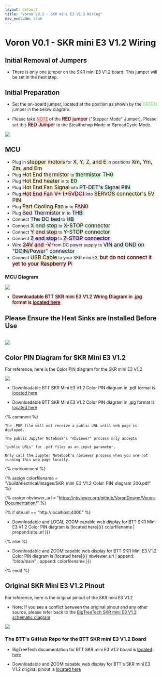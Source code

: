 ```yaml
---
layout: default
title: "Voron V0.1 - SKR mini E3 V1.2 Wiring"
nav_exclude: true
---
```


# Voron V0.1 - SKR mini E3 V1.2 Wiring

## Initial Removal of Jumpers

* There is only one jumper on the SKR mini E3 V1.2 board.  This jumper will be set in the next step.

## Initial Preparation

* Set the on-board jumper, located at the position as shown by the <span style="color: #5ce75a;">GREEN</span> jumper in the below diagram:

* Please take <span style="text-decoration: red double underline; color: red;">NOTE</span> of the <span style="text-shadow: 0 0 3px #FF0000; font-size: 110%;">RED jumper</span> ("Stepper Mode" Jumper).  Please set this <span style="text-shadow: 0 0 3px #FF0000; font-size: 110%;">RED Jumper</span> to the Stealthchop Mode or SpreadCycle Mode.
<span> <br> </span>

![](./images/SKR_mini_E3_V1.2_for_Prep_Diagram_150.png)

## MCU

* Plug in <span style="text-shadow: 2px 2px 5px #cc9900; font-size: 125%;">stepper motors</span> for <span style="text-shadow: 2px 2px 5px #cc9900; font-size: 125%;">X, Y, Z, and E</span> in positions <span style="text-shadow: 2px 2px 5px #cc9900; font-size: 125%;">Xm, Ym, Zm, and Em</span>
* Plug <span style="text-shadow: 2px 2px 5px #dcc623; font-size: 125%;">Hot End thermistor</span> to <span style="text-shadow: 2px 2px 5px #00ff00; font-size: 125%;">thermistor TH0</span>
* Plug <span style="text-shadow: 2px 2px 5px #cc9900; font-size: 125%;">Hot End heater</span> in to <span style="text-shadow: 2px 2px 5px #00ff01; font-size: 125%;">E0</span>
* Plug <span style="text-shadow: 2px 2px 5px #cc9900; font-size: 125%;">Hot End Fan Signal</span> into <span style="text-shadow: 2px 2px 5px #4c959c; font-size: 125%;">PT-DET's Signal PIN</span>
* Plug <span style="text-shadow: 2px 2px 5px red; font-size: 125%;">Hot End Fan V+ (+5VDC)</span> into <span style="text-shadow: 2px 2px 5px #cc9900; font-size: 125%;">SERVOS connector's 5V PIN</span>
* Plug <span style="text-shadow: 2px 2px 5px #cc9900; font-size: 125%;">Part Cooling Fan</span> in to <span style="text-shadow: 2px 2px 5px #b8754b; font-size: 125%;">FAN0</span>
* Plug <span style="text-shadow: 2px 2px 5px #a286c0; font-size: 125%;">Bed Thermistor</span> in to <span style="text-shadow: 2px 2px 5px #0c7b84; font-size: 125%;">THB</span>
* Connect <span style="text-shadow: 2px 2px 5px #4c959c; font-size: 125%;">The DC bed</span> to <span style="text-shadow: 2px 2px 5px #0e7a86; font-size: 125%;">HB</span>
* Connect <span style="text-shadow: 2px 2px 5px #58b946; font-size: 125%;">X end stop</span> to <span style="text-shadow: 2px 2px 5px #58b946; font-size: 125%;">X-STOP connector</span>
* Connect <span style="text-shadow: 2px 2px 5px #e45223; font-size: 125%;">Y end stop</span> to <span style="text-shadow: 2px 2px 5px #71b05f; font-size: 125%;">Y-STOP connector</span>
* Connect <span style="text-shadow: 2px 2px 5px #710aef; font-size: 125%;">Z end stop</span> to <span style="text-shadow: 2px 2px 5px #710aef; font-size: 125%;">Z-STOP connector</span>
* Wire <span style="text-shadow: 2px 2px 5px red; font-size: 125%;">24V and -V</span> from DC power supply to <span style="text-shadow: 2px 2px 5px #4c959c; font-size: 125%;">VIN and GND on "DCIN/Power" connector</span>
* Connect <span style="text-shadow: 2px 2px 5px #cc9900; font-size: 125%;">USB Cable</span> to your SKR mini E3, <span style="text-shadow: 0 0 3px #FF0000; font-size: 125%;">but do not connect it yet to your Raspberry Pi</span>

### MCU Diagram

![](./images/Voron0.1_Wiring_Diagram_SKR_mini_E3_V1.2_150.jpg)

* <span style="text-shadow: 0 0 3px #FF0000; font-size: 110%;">Downloadable BTT SKR mini E3 V1.2 Wiring Diagram in .jpg format is [located here](./images/Voron0.1_Wiring_Diagram_SKR_mini_E3_V1.2_150.jpg)</span>

## Please Ensure the Heat Sinks are Installed Before Use
<span> <br> </span>
![](./images/SKR_E3_Mini_V1.2_heatsinks_150.png)

<div> 

<!--### The Klipper Configuration file for SKR V1.3 board
The Klipper Configuration file from VoronDesign/Voron-0 GitHub Repo, Voron0.1 branch for SKR Mini E3 V1.2 board is [located here](https://github.com/VoronDesign/Voron-0/blob/Voron0.1/Firmware/xxxxxxxxxxxxxxxsw_skr_mini_e3_v12_config.cfg)
-->

</div>

## Color PIN Diagram for SKR Mini E3 V1.2

For reference, here is the Color PIN diagram for the SKR mini E3 V1.2

![](./images/SKR_mini_E3_V1.2_Color_PIN_diagram_300.jpg)

* Downloadable BTT SKR Mini E3 V1.2 Color PIN diagram in .pdf format is [located here](./images/SKR_mini_E3_V1.2_Color_PIN_diagram_300.pdf)

* Downloadable BTT SKR Mini E3 V1.2 Color PIN diagram in .jpg format is [located here](./images/SKR_mini_E3_V1.2_Color_PIN_diagram_300.jpg)

{% comment %} 

    The .PDF file will not receive a public URL until web page is deployed.

    The public Jupyter Notebook's "nbviewer" process only accepts 

    "public URLs" for .pdf files as an input parameter.

    Only call the Jupyter Notebook's nbviewer process when you are not running this web page locally.

{% endcomment %}

{% assign colorfilename = "/build/electrical/images/SKR_mini_E3_V1.2_Color_PIN_diagram_300.pdf" %}

{% assign nbviewer_url = "https://nbviewer.org/github/VoronDesign/Voron-Documentation/" %}

{% if site.url == "http://localhost:4000" %}

* Downloadable and LOCAL ZOOM capable web display for BTT SKR Mini E3 V1.2 Color PIN diagram is [located here]({{ colorfilename | prepend:site.url }}) 

{% else %}

* Downloadable and ZOOM capable web display for BTT SKR Mini E3 V1.2 Color PIN diagram is [located here]({{ nbviewer_url | append: "blob/main" | append: colorfilename }}) 

{% endif %}

## Original SKR Mini E3 V1.2 Pinout

For reference, here is the original pinout of the SKR mini E3 V1.2

* Note: If you see a conflict between the original pinout and any other source, please refer back to the [BigTreeTech SKR mini E3 V1.2 schematic diagram](https://github.com/bigtreetech/BIGTREETECH-SKR-mini-E3/blob/master/hardware/BTT%20SKR%20MINI%20E3%20V1.2/BTT%20SKR%20mini%20E3%20V1.2sch.pdf)
<span> <br> </span>

![](./images/miniE3-V12-pinout.png)

### The BTT's GitHub Repo for the BTT SKR mini E3 V1.2 Board

* BigTreeTech documentation for BTT SKR mini E3 V1.2 board is [located here](https://github.com/bigtreetech/BIGTREETECH-SKR-mini-E3/tree/master/hardware/BTT%20SKR%20MINI%20E3%20V1.2)

* Downloadable and ZOOM capable web display for BTT's SKR mini E3 V1.2 original pinout is [located here](http://nbviewer.jupyter.org/github/bigtreetech/BIGTREETECH-SKR-mini-E3/blob/master/hardware/BTT%20SKR%20MINI%20E3%20V1.2/BTT%20SKR%20MINI%20E3%20V1.2PIN.pdf)

